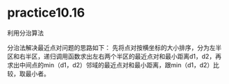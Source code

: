 # practice10.16

利用分治算法

分治法解决最近点对问题的思路如下：
先将点对按横坐标的大小排序，分为左半区和右半区，递归调用函数求出左右两个半区的最近点对和最小距离d1，d2，再求出中间点的min（d1，d2）邻域的最近点对和最小距离，跟min（d1，d2）比较，取最小者。


